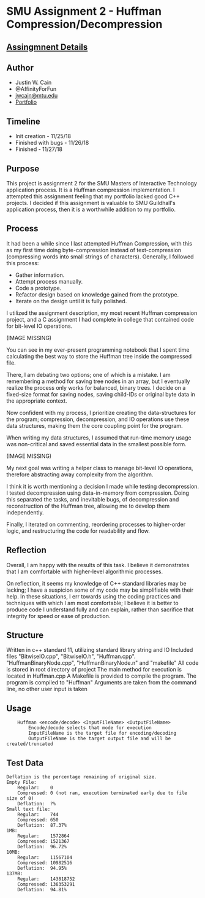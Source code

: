 # SMU Assignment 2 - Huffman Compression/Decompression
## [Assingmnent Details](https://www.smu.edu/-/media/Site/guildhallOLD/Documents/Huffman_Exercise.pdf?la=en)
## Author
- Justin W. Cain 
- @AffinityForFun
- jwcain@mtu.edu
- [Portfolio](https://jwcain.github.io/Portfolio/)

## Timeline
- Init creation 		- 11/25/18
- Finished with bugs 	- 11/26/18
- Finished		- 11/27/18

## Purpose
This project is assignment 2 for the SMU Masters of Interactive Technology application process. It is a Huffman compression implementation. I attempted this assignment feeling that my portfolio lacked good C++ projects. I decided if this assignment is valuable to SMU Guildhall's application process, then it is a worthwhile addition to my portfolio.
	
## Process
It had been a while since I last attempted Huffman Compression, with this as my first time doing byte-compression instead of text-compression (compressing words into small strings of characters). Generally, I followed this process:

- Gather information.
- Attempt process manually.
- Code a prototype.
- Refactor design based on knowledge gained from the prototype.
- Iterate on the design until it is fully polished.

I utilized the assignment description, my most recent Huffman compression project, and a C assignment I had complete in college that contained code for bit-level IO operations.

(IMAGE MISSING)

You can see in my ever-present programming notebook that I spent time calculating the best way to store the Huffman tree inside the compressed file.

There, I am debating two options; one of which is a mistake. I am remembering a method for saving tree nodes in an array, but I eventually realize the process only works for balanced, binary trees. I decide on a fixed-size format for saving nodes, saving child-IDs or original byte data in the appropriate context.

Now confident with my process, I prioritize creating the data-structures for the program; compression, decompression, and IO operations use these data structures, making them the core coupling point for the program.

When writing my data structures, I assumed that run-time memory usage was non-critical and saved essential data in the smallest possible form.

(IMAGE MISSING)

My next goal was writing a helper class to manage bit-level IO operations, therefore abstracting away complexity from the algorithm.

I think it is worth mentioning a decision I made while testing decompression.  I tested decompression using data-in-memory from compression. Doing this separated the tasks, and inevitable bugs, of decompression and reconstruction of the Huffman tree, allowing me to develop them independently.

Finally, I iterated on commenting, reordering processes to higher-order logic, and restructuring the code for readability and flow.

## Reflection

Overall, I am happy with the results of this task. I believe it demonstrates that I am comfortable with higher-level algorithmic processes. 

On reflection, it seems my knowledge of C++ standard libraries may be lacking; I have a suspicion some of my code may be simplifiable with their help. In these situations, I err towards using the coding practices and techniques with which I am most comfortable; I believe it is better to produce code I understand fully and can explain, rather than sacrifice that integrity for speed or ease of production.

## Structure
Written in c++ standard 11, utilizing standard library string and IO
Included files "BitwiseIO.cpp", "BitwiseIO.h", "Huffman.cpp". "HuffmanBinaryNode.cpp", 
"HuffmanBinaryNode.n" and "makefile"
All code is stored in root directory of project
The main method for execution is located in Huffman.cpp
A Makefile is provided to compile the program.
The program is compiled to "Huffman"
Arguments are taken from the command line, no other user input is taken

## Usage
```
	Huffman <encode/decode> <InputFileName> <OutputFileName>
		Encode/decode selects that mode for execution
		InputFileName is the target file for encoding/decoding
		OutputFileName is the target output file and will be created/truncated
```

## Test Data
	Deflation is the percentage remaining of original size.
	Empty File:
		Regular:	0
		Compressed:	0 (not ran, execution terminated early due to file size of 0)
		Deflation:	?%
	Small text file:
		Regular:	744
		Compressed:	650
		Deflation:	87.37%
	1MB:
		Regular:	1572864
		Compressed:	1521367
		Deflation:	96.72%
	10MB:
		Regular:	11567104
		Compressed:	10982516
		Deflation:	94.95%
	137MB:
		Regular:	143818752
		Compressed:	136353291
		Deflation:	94.81%
		
		
